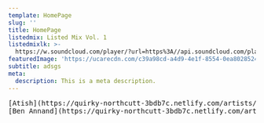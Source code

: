 ```yaml
---
template: HomePage
slug: ''
title: HomePage
listedmix: Listed Mix Vol. 1
listedmixlk: >-
  https://w.soundcloud.com/player/?url=https%3A//api.soundcloud.com/playlists/657878880&color=%23ff5500&auto_play=false&hide_related=false&show_comments=true&show_user=true&show_reposts=false&show_teaser=true&visual=true
featuredImage: 'https://ucarecdn.com/c39a98cd-a4d9-4e1f-8554-0ea8028524f9/'
subtitle: adsgs
meta:
  description: This is a meta description.
---
```

<pre>[Atish](https://quirky-northcutt-3bdb7c.netlify.com/artists/atish) 
[Ben Annand](https://quirky-northcutt-3bdb7c.netlify.com/artists/ben-annand) [Clarian](https://quirky-northcutt-3bdb7c.netlify.com/artists/clarian)  [Dance Spirit](https://quirky-northcutt-3bdb7c.netlify.com/artists/dance-spirit)  [Dory](https://quirky-northcutt-3bdb7c.netlify.com/artists/dory)  [Franklin De Costa](https://quirky-northcutt-3bdb7c.netlify.com/artists/franklin-de-costa)  [Halo Varga](https://quirky-northcutt-3bdb7c.netlify.com/artists/halo-varga)  [Jay Tripwire](https://quirky-northcutt-3bdb7c.netlify.com/artists/jay-tripwire)  [Justin Marchacos](https://quirky-northcutt-3bdb7c.netlify.com/artists/justin-marchacos)  [KMLN](https://quirky-northcutt-3bdb7c.netlify.com/artists/kmln)  [Lovestruckk](https://quirky-northcutt-3bdb7c.netlify.com/artists/lovestruckk)  [M.O.N.R.O.E.](https://quirky-northcutt-3bdb7c.netlify.com/artists/m-o-n-r-o-e)  [Mark Slee](https://quirky-northcutt-3bdb7c.netlify.com/artists/mark-slee)  [Matthias Meyer](https://quirky-northcutt-3bdb7c.netlify.com/artists/matthias-meyer)  [Maxi Storrs](https://quirky-northcutt-3bdb7c.netlify.com/artists/maxi-storrs)  [MightyKat](https://quirky-northcutt-3bdb7c.netlify.com/artists/mighty-kat)  [Mike Khoury](https://quirky-northcutt-3bdb7c.netlify.com/artists/mike-khoury)  [Mr. C](https://quirky-northcutt-3bdb7c.netlify.com/artists/mr-c)  [Naveen G](https://quirky-northcutt-3bdb7c.netlify.com/artists/naveen-g)  [Nico Stojan](https://quirky-northcutt-3bdb7c.netlify.com/artists/nico-stojan)  [Nico Stojan](https://quirky-northcutt-3bdb7c.netlify.com/artists/nicolas-matar)  [Nikita](https://quirky-northcutt-3bdb7c.netlify.com/artists/nikita)  [Ruede Hagelstein](https://quirky-northcutt-3bdb7c.netlify.com/artists/ruede-hagelstein)  [Shaun Reeves](https://quirky-northcutt-3bdb7c.netlify.com/artists/shaun-reeves)  [Tara Brooks](https://quirky-northcutt-3bdb7c.netlify.com/artists/tara-brooks)  [Tara Brooks](https://quirky-northcutt-3bdb7c.netlify.com/artists/tim-engelhardt)  [Tim Engelhardt](https://quirky-northcutt-3bdb7c.netlify.com/artists/tim-engelhardt)  [WhoMadeWho](https://quirky-northcutt-3bdb7c.netlify.com/artists/who-made-who)</pre>                                
